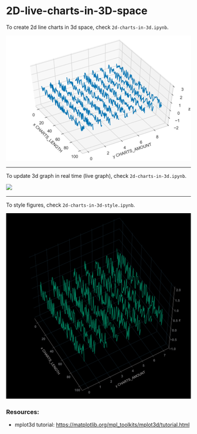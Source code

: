 # 2D-live-charts-in-3D-space

To create 2d line charts in 3d space, check `2d-charts-in-3d.ipynb`.

![](images/2d-charts-in-3d.png)

---

To update 3d graph in real time (live graph), check `2d-charts-in-3d.ipynb`.

![](images/2d-live-charts-in-3d-trim.gif)

---

To style figures, check `2d-charts-in-3d-style.ipynb`.

![](images/2d-charts-in-3d-styled.png)

### Resources:

- mplot3d tutorial: https://matplotlib.org/mpl_toolkits/mplot3d/tutorial.html